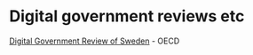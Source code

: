 <!-- TITLE: Digital Government Reports -->
<!-- SUBTITLE: A quick summary of Digital Government Reports -->

# Digital government reviews etc

[Digital Government Review of Sweden](http://www.oecd.org/internet/digital-government/digital-government-review-of-sweden-2018.pdf) - OECD